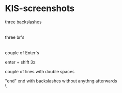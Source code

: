# KIS-screenshots
three backslashes
\
\
\
three br's
<br>
<br>
<br>
couple of Enter's




enter + shift 3x




couple of lines with double spaces
  
    
      
        
"end"
end with backslashes without anythng afterwards
\
\
